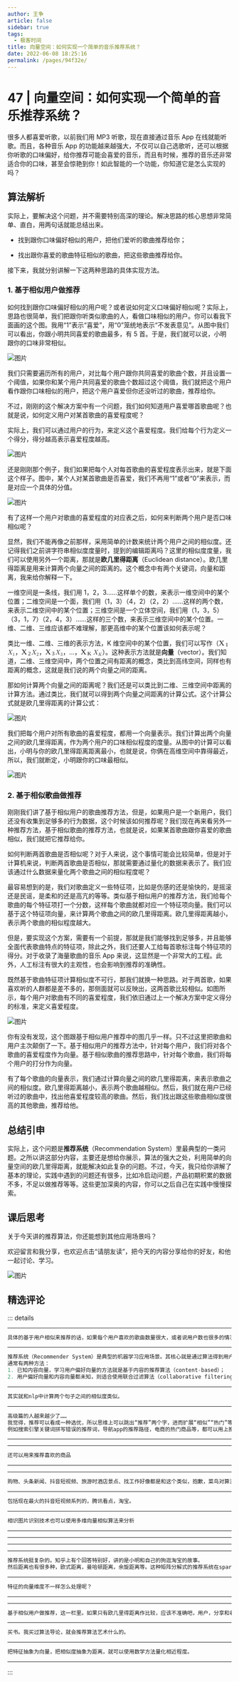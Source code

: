 ```yaml
---
author: 王争
article: false
sidebar: true
tags: 
  - 极客时间
title: 向量空间：如何实现一个简单的音乐推荐系统？
date: 2022-06-08 18:25:16
permalink: /pages/94f32e/
---
```

 
#         47 | 向量空间：如何实现一个简单的音乐推荐系统？      
很多人都喜爱听歌，以前我们用 MP3 听歌，现在直接通过音乐 App 在线就能听歌。而且，各种音乐 App 的功能越来越强大，不仅可以自己选歌听，还可以根据你听歌的口味偏好，给你推荐可能会喜爱的音乐，而且有时候，推荐的音乐还非常适合你的口味，甚至会惊艳到你！如此智能的一个功能，你知道它是怎么实现的吗？
## 算法解析
实际上，要解决这个问题，并不需要特别高深的理论。解决思路的核心思想非常简单、直白，用两句话就能总结出来。
- 找到跟你口味偏好相似的用户，把他们爱听的歌曲推荐给你；
- 找出跟你喜爱的歌曲特征相似的歌曲，把这些歌曲推荐给你。
接下来，我就分别讲解一下这两种思路的具体实现方法。
### 1. 基于相似用户做推荐
如何找到跟你口味偏好相似的用户呢？或者说如何定义口味偏好相似呢？实际上，思路也很简单，我们把跟你听类似歌曲的人，看做口味相似的用户。你可以看我下面画的这个图。我用“1”表示“喜爱”，用“0”笼统地表示“不发表意见”。从图中我们可以看出，你跟小明共同喜爱的歌曲最多，有 5 首。于是，我们就可以说，小明跟你的口味非常相似。
![图片](https://static001.geekbang.org/resource/image/cc/06/cc24a9c98a93795c75d8ef7a5892c406.jpg)
我们只需要遍历所有的用户，对比每个用户跟你共同喜爱的歌曲个数，并且设置一个阈值，如果你和某个用户共同喜爱的歌曲个数超过这个阈值，我们就把这个用户看作跟你口味相似的用户，把这个用户喜爱但你还没听过的歌曲，推荐给你。
不过，刚刚的这个解决方案中有一个问题，我们如何知道用户喜爱哪首歌曲呢？也就是说，如何定义用户对某首歌曲的喜爱程度呢？
实际上，我们可以通过用户的行为，来定义这个喜爱程度。我们给每个行为定义一个得分，得分越高表示喜爱程度越高。
![图片](https://static001.geekbang.org/resource/image/93/a6/93c26a89303a748199528fdd998ebba6.jpg)
还是刚刚那个例子，我们如果把每个人对每首歌曲的喜爱程度表示出来，就是下面这个样子。图中，某个人对某首歌曲是否喜爱，我们不再用“1”或者“0”来表示，而是对应一个具体的分值。
![图片](https://static001.geekbang.org/resource/image/05/a9/056552502f1cf4fdf331488e0eed5fa9.jpg)
有了这样一个用户对歌曲的喜爱程度的对应表之后，如何来判断两个用户是否口味相似呢？
显然，我们不能再像之前那样，采用简单的计数来统计两个用户之间的相似度。还记得我们之前讲字符串相似度度量时，提到的编辑距离吗？这里的相似度度量，我们可以使用另外一个距离，那就是<strong>欧几里得距离</strong>（Euclidean distance）。欧几里得距离是用来计算两个向量之间的距离的。这个概念中有两个关键词，向量和距离，我来给你解释一下。
一维空间是一条线，我们用 1，2，3……这样单个的数，来表示一维空间中的某个位置；二维空间是一个面，我们用（1，3）（4，2）（2，2）……这样的两个数，来表示二维空间中的某个位置；三维空间是一个立体空间，我们用（1，3，5）（3，1，7）（2，4，3）……这样的三个数，来表示三维空间中的某个位置。一维、二维、三维应该都不难理解，那更高维中的某个位置该如何表示呢？
类比一维、二维、三维的表示方法，K 维空间中的某个位置，我们可以写作（<span class="MathJax_Preview" style="color: inherit; display: none;"></span><span class="MathJax" id="MathJax-Element-1-Frame" tabindex="0" style="position: relative;" data-mathml="&lt;math xmlns=&#34;http://www.w3.org/1998/Math/MathML&#34;&gt;&lt;msub&gt;&lt;mi&gt;X&lt;/mi&gt;&lt;mrow class=&#34;MJX-TeXAtom-ORD&#34;&gt;&lt;mn&gt;1&lt;/mn&gt;&lt;/mrow&gt;&lt;/msub&gt;&lt;/math&gt;" role="presentation"><nobr aria-hidden="true"><span class="math" id="MathJax-Span-1" style="width: 1.602em; display: inline-block;"><span style="display: inline-block; position: relative; width: 1.273em; height: 0px; font-size: 125%;"><span style="position: absolute; clip: rect(1.461em, 1001.27em, 2.591em, -999.998em); top: -2.304em; left: 0em;"><span class="mrow" id="MathJax-Span-2"><span class="msubsup" id="MathJax-Span-3"><span style="display: inline-block; position: relative; width: 1.273em; height: 0px;"><span style="position: absolute; clip: rect(3.155em, 1000.85em, 4.144em, -999.998em); top: -3.998em; left: 0em;"><span class="mi" id="MathJax-Span-4" style="font-family: MathJax_Math-italic;">X<span style="display: inline-block; overflow: hidden; height: 1px; width: 0.049em;"></span></span><span style="display: inline-block; width: 0px; height: 4.002em;"></span></span><span style="position: absolute; top: -3.856em; left: 0.849em;"><span class="texatom" id="MathJax-Span-5"><span class="mrow" id="MathJax-Span-6"><span class="mn" id="MathJax-Span-7" style="font-size: 70.7%; font-family: MathJax_Main;">1</span></span></span><span style="display: inline-block; width: 0px; height: 4.002em;"></span></span></span></span></span><span style="display: inline-block; width: 0px; height: 2.308em;"></span></span></span><span style="display: inline-block; overflow: hidden; vertical-align: -0.232em; border-left: 0px solid; width: 0px; height: 1.179em;"></span></span></nobr><span class="MJX_Assistive_MathML" role="presentation"><math xmlns="http://www.w3.org/1998/Math/MathML"><msub><mi>X</mi><mrow class="MJX-TeXAtom-ORD"><mn>1</mn></mrow></msub></math></span></span><script type="math/tex" id="MathJax-Element-1"></script>，<span class="MathJax_Preview" style="color: inherit; display: none;"></span><span class="MathJax" id="MathJax-Element-2-Frame" tabindex="0" style="position: relative;" data-mathml="&lt;math xmlns=&#34;http://www.w3.org/1998/Math/MathML&#34;&gt;&lt;msub&gt;&lt;mi&gt;X&lt;/mi&gt;&lt;mrow class=&#34;MJX-TeXAtom-ORD&#34;&gt;&lt;mn&gt;2&lt;/mn&gt;&lt;/mrow&gt;&lt;/msub&gt;&lt;/math&gt;" role="presentation"><nobr aria-hidden="true"><span class="math" id="MathJax-Span-8" style="width: 1.602em; display: inline-block;"><span style="display: inline-block; position: relative; width: 1.273em; height: 0px; font-size: 125%;"><span style="position: absolute; clip: rect(1.461em, 1001.27em, 2.591em, -999.998em); top: -2.304em; left: 0em;"><span class="mrow" id="MathJax-Span-9"><span class="msubsup" id="MathJax-Span-10"><span style="display: inline-block; position: relative; width: 1.273em; height: 0px;"><span style="position: absolute; clip: rect(3.155em, 1000.85em, 4.144em, -999.998em); top: -3.998em; left: 0em;"><span class="mi" id="MathJax-Span-11" style="font-family: MathJax_Math-italic;">X<span style="display: inline-block; overflow: hidden; height: 1px; width: 0.049em;"></span></span><span style="display: inline-block; width: 0px; height: 4.002em;"></span></span><span style="position: absolute; top: -3.856em; left: 0.849em;"><span class="texatom" id="MathJax-Span-12"><span class="mrow" id="MathJax-Span-13"><span class="mn" id="MathJax-Span-14" style="font-size: 70.7%; font-family: MathJax_Main;">2</span></span></span><span style="display: inline-block; width: 0px; height: 4.002em;"></span></span></span></span></span><span style="display: inline-block; width: 0px; height: 2.308em;"></span></span></span><span style="display: inline-block; overflow: hidden; vertical-align: -0.232em; border-left: 0px solid; width: 0px; height: 1.179em;"></span></span></nobr><span class="MJX_Assistive_MathML" role="presentation"><math xmlns="http://www.w3.org/1998/Math/MathML"><msub><mi>X</mi><mrow class="MJX-TeXAtom-ORD"><mn>2</mn></mrow></msub></math></span></span><script type="math/tex" id="MathJax-Element-2"></script>，<span class="MathJax_Preview" style="color: inherit; display: none;"></span><span class="MathJax" id="MathJax-Element-3-Frame" tabindex="0" style="position: relative;" data-mathml="&lt;math xmlns=&#34;http://www.w3.org/1998/Math/MathML&#34;&gt;&lt;msub&gt;&lt;mi&gt;X&lt;/mi&gt;&lt;mrow class=&#34;MJX-TeXAtom-ORD&#34;&gt;&lt;mn&gt;3&lt;/mn&gt;&lt;/mrow&gt;&lt;/msub&gt;&lt;/math&gt;" role="presentation"><nobr aria-hidden="true"><span class="math" id="MathJax-Span-15" style="width: 1.602em; display: inline-block;"><span style="display: inline-block; position: relative; width: 1.273em; height: 0px; font-size: 125%;"><span style="position: absolute; clip: rect(1.461em, 1001.27em, 2.638em, -999.998em); top: -2.304em; left: 0em;"><span class="mrow" id="MathJax-Span-16"><span class="msubsup" id="MathJax-Span-17"><span style="display: inline-block; position: relative; width: 1.273em; height: 0px;"><span style="position: absolute; clip: rect(3.155em, 1000.85em, 4.144em, -999.998em); top: -3.998em; left: 0em;"><span class="mi" id="MathJax-Span-18" style="font-family: MathJax_Math-italic;">X<span style="display: inline-block; overflow: hidden; height: 1px; width: 0.049em;"></span></span><span style="display: inline-block; width: 0px; height: 4.002em;"></span></span><span style="position: absolute; top: -3.856em; left: 0.849em;"><span class="texatom" id="MathJax-Span-19"><span class="mrow" id="MathJax-Span-20"><span class="mn" id="MathJax-Span-21" style="font-size: 70.7%; font-family: MathJax_Main;">3</span></span></span><span style="display: inline-block; width: 0px; height: 4.002em;"></span></span></span></span></span><span style="display: inline-block; width: 0px; height: 2.308em;"></span></span></span><span style="display: inline-block; overflow: hidden; vertical-align: -0.291em; border-left: 0px solid; width: 0px; height: 1.179em;"></span></span></nobr><span class="MJX_Assistive_MathML" role="presentation"><math xmlns="http://www.w3.org/1998/Math/MathML"><msub><mi>X</mi><mrow class="MJX-TeXAtom-ORD"><mn>3</mn></mrow></msub></math></span></span><script type="math/tex" id="MathJax-Element-3"></script>，…，<span class="MathJax_Preview" style="color: inherit; display: none;"></span><span class="MathJax" id="MathJax-Element-4-Frame" tabindex="0" style="position: relative;" data-mathml="&lt;math xmlns=&#34;http://www.w3.org/1998/Math/MathML&#34;&gt;&lt;msub&gt;&lt;mi&gt;X&lt;/mi&gt;&lt;mrow class=&#34;MJX-TeXAtom-ORD&#34;&gt;&lt;mi&gt;K&lt;/mi&gt;&lt;/mrow&gt;&lt;/msub&gt;&lt;/math&gt;" role="presentation"><nobr aria-hidden="true"><span class="math" id="MathJax-Span-22" style="width: 1.979em; display: inline-block;"><span style="display: inline-block; position: relative; width: 1.555em; height: 0px; font-size: 125%;"><span style="position: absolute; clip: rect(1.461em, 1001.55em, 2.591em, -999.998em); top: -2.304em; left: 0em;"><span class="mrow" id="MathJax-Span-23"><span class="msubsup" id="MathJax-Span-24"><span style="display: inline-block; position: relative; width: 1.555em; height: 0px;"><span style="position: absolute; clip: rect(3.155em, 1000.85em, 4.144em, -999.998em); top: -3.998em; left: 0em;"><span class="mi" id="MathJax-Span-25" style="font-family: MathJax_Math-italic;">X<span style="display: inline-block; overflow: hidden; height: 1px; width: 0.049em;"></span></span><span style="display: inline-block; width: 0px; height: 4.002em;"></span></span><span style="position: absolute; top: -3.856em; left: 0.849em;"><span class="texatom" id="MathJax-Span-26"><span class="mrow" id="MathJax-Span-27"><span class="mi" id="MathJax-Span-28" style="font-size: 70.7%; font-family: MathJax_Math-italic;">K<span style="display: inline-block; overflow: hidden; height: 1px; width: 0.049em;"></span></span></span></span><span style="display: inline-block; width: 0px; height: 4.002em;"></span></span></span></span></span><span style="display: inline-block; width: 0px; height: 2.308em;"></span></span></span><span style="display: inline-block; overflow: hidden; vertical-align: -0.232em; border-left: 0px solid; width: 0px; height: 1.179em;"></span></span></nobr><span class="MJX_Assistive_MathML" role="presentation"><math xmlns="http://www.w3.org/1998/Math/MathML"><msub><mi>X</mi><mrow class="MJX-TeXAtom-ORD"><mi>K</mi></mrow></msub></math></span></span><script type="math/tex" id="MathJax-Element-4"></script>）。这种表示方法就是<strong>向量</strong>（vector）。我们知道，二维、三维空间中，两个位置之间有距离的概念，类比到高纬空间，同样也有距离的概念，这就是我们说的两个向量之间的距离。
那如何计算两个向量之间的距离呢？我们还是可以类比到二维、三维空间中距离的计算方法。通过类比，我们就可以得到两个向量之间距离的计算公式。这个计算公式就是欧几里得距离的计算公式：
![图片](https://static001.geekbang.org/resource/image/f4/12/f4d1d906c076688a43380f82e47dce12.jpg)
我们把每个用户对所有歌曲的喜爱程度，都用一个向量表示。我们计算出两个向量之间的欧几里得距离，作为两个用户的口味相似程度的度量。从图中的计算可以看出，小明与你的欧几里得距离距离最小，也就是说，你俩在高维空间中靠得最近，所以，我们就断定，小明跟你的口味最相似。
![图片](https://static001.geekbang.org/resource/image/3e/89/3e145a3054c1abdea5d3f207d13e9b89.jpg)
### 2. 基于相似歌曲做推荐
刚刚我们讲了基于相似用户的歌曲推荐方法，但是，如果用户是一个新用户，我们还没有收集到足够多的行为数据，这个时候该如何推荐呢？我们现在再来看另外一种推荐方法，基于相似歌曲的推荐方法，也就是说，如果某首歌曲跟你喜爱的歌曲相似，我们就把它推荐给你。
如何判断两首歌曲是否相似呢？对于人来说，这个事情可能会比较简单，但是对于计算机来说，判断两首歌曲是否相似，那就需要通过量化的数据来表示了。我们应该通过什么数据来量化两个歌曲之间的相似程度呢？
最容易想到的是，我们对歌曲定义一些特征项，比如是伤感的还是愉快的，是摇滚还是民谣，是柔和的还是高亢的等等。类似基于相似用户的推荐方法，我们给每个歌曲的每个特征项打一个分数，这样每个歌曲就都对应一个特征项向量。我们可以基于这个特征项向量，来计算两个歌曲之间的欧几里得距离。欧几里得距离越小，表示两个歌曲的相似程度越大。
但是，要实现这个方案，需要有一个前提，那就是我们能够找到足够多，并且能够全面代表歌曲特点的特征项，除此之外，我们还要人工给每首歌标注每个特征项的得分。对于收录了海量歌曲的音乐 App 来说，这显然是一个非常大的工程。此外，人工标注有很大的主观性，也会影响到推荐的准确性。
既然基于歌曲特征项计算相似度不可行，那我们就换一种思路。对于两首歌，如果喜欢听的人群都是差不多的，那侧面就可以反映出，这两首歌比较相似。如图所示，每个用户对歌曲有不同的喜爱程度，我们依旧通过上一个解决方案中定义得分的标准，来定义喜爱程度。
![图片](https://static001.geekbang.org/resource/image/a3/ff/a324908e162a60efea4bd7c47c04a6ff.jpg)
你有没有发现，这个图跟基于相似用户推荐中的图几乎一样。只不过这里把歌曲和用户主次颠倒了一下。基于相似用户的推荐方法中，针对每个用户，我们将对各个歌曲的喜爱程度作为向量。基于相似歌曲的推荐思路中，针对每个歌曲，我们将每个用户的打分作为向量。
有了每个歌曲的向量表示，我们通过计算向量之间的欧几里得距离，来表示歌曲之间的相似度。欧几里得距离越小，表示两个歌曲越相似。然后，我们就在用户已经听过的歌曲中，找出他喜爱程度较高的歌曲。然后，我们找出跟这些歌曲相似度很高的其他歌曲，推荐给他。
## 总结引申
实际上，这个问题是<strong>推荐系统</strong>（Recommendation System）里最典型的一类问题。之所以讲这部分内容，主要还是想给你展示，算法的强大之处，利用简单的向量空间的欧几里得距离，就能解决如此复杂的问题。不过，今天，我只给你讲解了基本的理论，实践中遇到的问题还有很多，比如冷启动问题，产品初期积累的数据不多，不足以做推荐等等。这些更加深奥的内容，你可以之后自己在实践中慢慢探索。
## 课后思考
关于今天讲的推荐算法，你还能想到其他应用场景吗？
欢迎留言和我分享，也欢迎点击“<span class="orange">请朋友读</span>”，把今天的内容分享给你的好友，和他一起讨论、学习。
![图片](https://static001.geekbang.org/resource/image/8e/d3/8e603e3d795fc0ab2698f6f5eabf14d3.jpg)
精选评论 
 ------- 
 ::: details 
<a style='font-size:1.5em;font-weight:bold'></a> 


 ----- 
<a style='font-size:1.5em;font-weight:bold'></a> 


 ```java 
具体的基于用户相似来推荐的话，如果每个用户喜欢的歌曲数量很大，或者说用户数也很多的情况下，也就是考虑到老师画的表 行列都很多，是不是相当于矩阵的维数很大，这样找到两个向量的距离是有什么trick嘛？或者该用什么算法计算比较好？
```
 ----- 
<a style='font-size:1.5em;font-weight:bold'></a> 


 ```java 
推荐系统（Recommender System）是典型的机器学习应用场景。其核心就是通过算法得到用户偏好向量以及内容向量，两个向量的内积即为用户对内容的的评分预测（即用户对某内容的喜好程度）。推荐学习算法本质上就是学习这两个向量的过程。
通常有两种方法：
1. 已知内容向量，学习用户偏好向量的方法就是基于内容的推荐算法（content-based）；
2. 用户偏好向量和内容向量都未知，则适合使用联合过滤算法（collaborative filtering）同时学习两个向量。
```
 ----- 
<a style='font-size:1.5em;font-weight:bold'></a> 


 ```java 
其实就和nlp中计算两个句子之间的相似度类似。
```
 ----- 
<a style='font-size:1.5em;font-weight:bold'></a> 


 ```java 
高级篇的人越来越少了……
我觉得，推荐可以看成一种选优，所以思维上可以跳出“推荐”两个字，进而扩展“相似”“热门”等等这类场景
例如搜索引擎关键词拼写错误的推荐词，导航app的推荐路径，电商的热门商品等，都可以用上推荐算法
```
 ----- 
<a style='font-size:1.5em;font-weight:bold'></a> 


 ----- 
<a style='font-size:1.5em;font-weight:bold'></a> 


 ```java 
还可以用来推荐喜欢的商品
```
 ----- 
<a style='font-size:1.5em;font-weight:bold'></a> 


 ----- 
<a style='font-size:1.5em;font-weight:bold'></a> 


 ```java 
购物、头条新闻、抖音短视频、旅游时酒店景点、找工作好像都是和这个类似，抱歉，菜鸟对算法理解不是很好，只能理解表面的，原理还在学习中😂😂
```
 ----- 
<a style='font-size:1.5em;font-weight:bold'></a> 


 ```java 
包括现在最火的抖音短视频系列的，腾讯看点，淘宝。
```
 ----- 
<a style='font-size:1.5em;font-weight:bold'></a> 


 ```java 
相识图片识别技术也可以使用多维向量相似算法来分析
```
 ----- 
<a style='font-size:1.5em;font-weight:bold'></a> 


 ----- 
<a style='font-size:1.5em;font-weight:bold'></a> 


 ----- 
<a style='font-size:1.5em;font-weight:bold'></a> 


 ----- 
<a style='font-size:1.5em;font-weight:bold'></a> 


 ```java 
推荐系统挺复杂的。知乎上有个回答特别好，讲的是小明和自己的狗逛淘宝的故事。
然后距离也有很多种，欧式距离，曼哈顿距离，余旋距离等。这种矩阵分解式的推荐系统在sparkML库中有专门的api
```
 ----- 
<a style='font-size:1.5em;font-weight:bold'></a> 


 ```java 
特征的向量维度不一样怎么处理呢？
```
 ----- 
<a style='font-size:1.5em;font-weight:bold'></a> 


 ----- 
<a style='font-size:1.5em;font-weight:bold'></a> 


 ```java 
基于相似用户做推荐，这一栏里。如果只有欧几里得距离作比较，应该不准确吧，用户，分享和收藏的是不同的歌曲，但是欧几里得距离相近。
```
 ----- 
<a style='font-size:1.5em;font-weight:bold'></a> 


 ```java 
买书。我买过算法导论，就会推荐算法艺术什么的。
```
 ----- 
<a style='font-size:1.5em;font-weight:bold'></a> 


 ```java 
把特征抽象为向量，把相似度抽象为距离，就可以使用数学方法量化相近程度。


```
 ----- 
:::